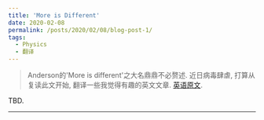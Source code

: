```yaml
---
title: 'More is Different'
date: 2020-02-08
permalink: /posts/2020/02/08/blog-post-1/
tags:
  - Physics
  - 翻译
---
```


 > Anderson的'More is different'之大名鼎鼎不必赘述. 近日病毒肆虐, 打算从复读此文开始, 翻译一些我觉得有趣的英文文章. [英语原文](https://science.sciencemag.org/content/177/4047/393).

TBD.

------